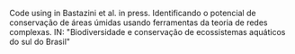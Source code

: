 Code using in 
Bastazini et al. in press. Identificando o potencial de conservação de áreas úmidas usando ferramentas da teoria de redes complexas. IN: "Biodiversidade e conservação de ecossistemas aquáticos do sul do Brasil"
